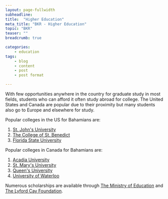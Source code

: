 ```yaml
---
layout: page-fullwidth
subheadline:
title:  "Higher Education"
meta_title: "BKR - Higher Education"
topic: "BKR"
teaser: ""
breadcrumb: true

categories:
    - education
tags:
    - blog
    - content
    - post
    - post format

---
```

With few opportunities anywhere in the country for graduate study in most fields, students who can afford it often study abroad for college. The United States and Canada are popular due to their proximity but many students also go to Europe and elsewhere for study.

Popular colleges in the US for Bahamians are:

1. [St. John's University][1]
2. [The College of St. Benedict][2]
3. [Florida State University][7]

Popular colleges in Canada for Bahamians are:

1. [Acadia University][3]
2. [St. Mary's University][4]
3. [Queen's University][5]
4. [University of Waterloo][6]

Numerous scholarships are available through [The Ministry of Education][8] and [The Lyford Cay Foundation][9].

[1]: http://bigfuture.collegeboard.org/college-university-search/st-johns-university-collegeville
[2]: http://bigfuture.collegeboard.org/college-university-search/college-of-st-benedict
[3]: http://www2.acadiau.ca/home.html
[4]: https://www.smu.ca/
[5]: http://www.queensu.ca/
[6]: http://uwaterloo.ca/
[7]: http://bigfuture.collegeboard.org/college-university-search/florida-state-university
[8]: http://www.ministryofeducationbahamas.com/scholarship-forms
[9]: http://www.lyfordcayfoundation.org/scholarships.php